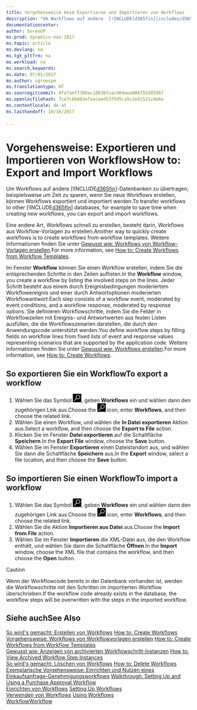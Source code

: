 ```yaml
---
title: Vorgehensweise beim Exportieren und Importieren von Workflows
description: "Um Workflows auf andere  [!INCLUDE[d365fin](includes/d365fin_md.md)]-Datenbanken zu übertragen, beispielsweise um Zeit zu sparen, wenn Sie neue Workflows erstellen, können Workflows exportiert und importiert werden."
documentationcenter: 
author: SorenGP
ms.prod: dynamics-nav-2017
ms.topic: article
ms.devlang: na
ms.tgt_pltfrm: na
ms.workload: na
ms.search.keywords: 
ms.date: 07/01/2017
ms.author: sgroespe
ms.translationtype: HT
ms.sourcegitcommit: 4fefaef7380ac10836fcac404eea006f55d8556f
ms.openlocfilehash: 7ce7c6bd83efaacaed53f5d5ca5c2eb1521c0e6e
ms.contentlocale: de-at
ms.lasthandoff: 10/16/2017

---
```

# <a name="how-to-export-and-import-workflows"></a><span data-ttu-id="c9e13-103">Vorgehensweise: Exportieren und Importieren von Workflows</span><span class="sxs-lookup"><span data-stu-id="c9e13-103">How to: Export and Import Workflows</span></span>
<span data-ttu-id="c9e13-104">Um Workflows auf andere [!INCLUDE[d365fin](includes/d365fin_md.md)]-Datenbanken zu übertragen, beispielsweise um Zeit zu sparen, wenn Sie neue Workflows erstellen, können Workflows exportiert und importiert werden.</span><span class="sxs-lookup"><span data-stu-id="c9e13-104">To transfer workflows to other [!INCLUDE[d365fin](includes/d365fin_md.md)] databases, for example to save time when creating new workflows, you can export and import workflows.</span></span>  

 <span data-ttu-id="c9e13-105">Eine andere Art, Workflows schnell zu erstellen, besteht darin, Workflows aus Workflow-Vorlagen zu erstellen.</span><span class="sxs-lookup"><span data-stu-id="c9e13-105">Another way to quickly create workflows is to create workflows from workflow templates.</span></span> <span data-ttu-id="c9e13-106">Weitere Informationen finden Sie unter [Gewusst wie: Workflows von Workflow-Vorlagen erstellen](across-how-to-create-workflows-from-workflow-templates.md).</span><span class="sxs-lookup"><span data-stu-id="c9e13-106">For more information, see [How to: Create Workflows from Workflow Templates](across-how-to-create-workflows-from-workflow-templates.md).</span></span>  

 <span data-ttu-id="c9e13-107">Im Fenster **Workflow** können Sie einen Workflow erstellen, indem Sie die entsprechenden Schritte in den Zeilen auflisten.</span><span class="sxs-lookup"><span data-stu-id="c9e13-107">In the **Workflow** window, you create a workflow by listing the involved steps on the lines.</span></span> <span data-ttu-id="c9e13-108">Jeder Schritt besteht aus einem durch Ereignisbedingungen moderiertem Workflowereignis und einer durch Antwortoptionen moderierten Workflowantwort.</span><span class="sxs-lookup"><span data-stu-id="c9e13-108">Each step consists of a workflow event, moderated by event conditions, and a workflow response, moderated by response options.</span></span> <span data-ttu-id="c9e13-109">Sie definieren Workflowschritte, indem Sie die Felder in Workflowzeilen mit Ereignis- und Antwortwerten aus festen Listen ausfüllen, die die Workflowszenarien darstellen, die durch den Anwendungscode unterstützt werden.</span><span class="sxs-lookup"><span data-stu-id="c9e13-109">You define workflow steps by filling fields on workflow lines from fixed lists of event and response values representing scenarios that are supported by the application code.</span></span> <span data-ttu-id="c9e13-110">Weitere Informationen finden Sie unter [Gewusst wie: Workflows erstellen](across-how-to-create-workflows.md).</span><span class="sxs-lookup"><span data-stu-id="c9e13-110">For more information, see [How to: Create Workflows](across-how-to-create-workflows.md).</span></span>  

## <a name="to-export-a-workflow"></a><span data-ttu-id="c9e13-111">So exportieren Sie ein Workflow</span><span class="sxs-lookup"><span data-stu-id="c9e13-111">To export a workflow</span></span>  
1.  <span data-ttu-id="c9e13-112">Wählen Sie das Symbol ![Nach Seite oder Bericht suchen](media/ui-search/search_small.png "Symbol Nach Seite oder Bericht suchen"), geben **Workflows** ein und wählen dann den zugehörigen Link aus.</span><span class="sxs-lookup"><span data-stu-id="c9e13-112">Choose the ![Search for Page or Report](media/ui-search/search_small.png "Search for Page or Report icon") icon, enter **Workflows**, and then choose the related link.</span></span>  
2.  <span data-ttu-id="c9e13-113">Wählen Sie einen Workflow, und wählen die **In Datei exportieren** Aktion aus.</span><span class="sxs-lookup"><span data-stu-id="c9e13-113">Select a workflow, and then choose the **Export to File** action.</span></span>  
3.  <span data-ttu-id="c9e13-114">Klicken Sie im Fenster **Datei exportieren** auf die Schaltfläche **Speichern**.</span><span class="sxs-lookup"><span data-stu-id="c9e13-114">In the **Export File** window, choose the **Save** button.</span></span>  
4.  <span data-ttu-id="c9e13-115">Wählen Sie im Fenster **Exportieren** einen Dateistandort aus, und wählen Sie dann die Schaltfläche **Speichern** aus.</span><span class="sxs-lookup"><span data-stu-id="c9e13-115">In the **Export** window, select a file location, and then choose the **Save** button.</span></span>  

## <a name="to-import-a-workflow"></a><span data-ttu-id="c9e13-116">So importieren Sie einen Workflow</span><span class="sxs-lookup"><span data-stu-id="c9e13-116">To import a workflow</span></span>  
1.  <span data-ttu-id="c9e13-117">Wählen Sie das Symbol ![Nach Seite oder Bericht suchen](media/ui-search/search_small.png "Symbol Nach Seite oder Bericht suchen"), geben **Workflows** ein und wählen dann den zugehörigen Link aus.</span><span class="sxs-lookup"><span data-stu-id="c9e13-117">Choose the ![Search for Page or Report](media/ui-search/search_small.png "Search for Page or Report icon") icon, enter **Workflows**, and then choose the related link.</span></span>  
2.  <span data-ttu-id="c9e13-118">Wählen Sie die Aktion **Importieren aus Datei** aus.</span><span class="sxs-lookup"><span data-stu-id="c9e13-118">Choose the **Import from File** action.</span></span>  
3.  <span data-ttu-id="c9e13-119">Wählen Sie im Fenster **Importieren** die XML-Datei aus, die den Workflow enthält, und wählen Sie dann die Schaltfläche **Öffnen**.</span><span class="sxs-lookup"><span data-stu-id="c9e13-119">In the **Import** window, choose the XML file that contains the workflow, and then choose the **Open** button.</span></span>  

> [!CAUTION]  
>  <span data-ttu-id="c9e13-120">Wenn der Workflowcode bereits in der Datenbank vorhanden ist, werden die Workflowschritte mit den Schritten im importierten Workflow überschrieben.</span><span class="sxs-lookup"><span data-stu-id="c9e13-120">If the workflow code already exists in the database, the workflow steps will be overwritten with the steps in the imported workflow.</span></span>  

## <a name="see-also"></a><span data-ttu-id="c9e13-121">Siehe auch</span><span class="sxs-lookup"><span data-stu-id="c9e13-121">See Also</span></span>  
 <span data-ttu-id="c9e13-122">[So wird's gemacht: Erstellen von Workflows](across-how-to-create-workflows.md) </span><span class="sxs-lookup"><span data-stu-id="c9e13-122">[How to: Create Workflows](across-how-to-create-workflows.md) </span></span>  
 <span data-ttu-id="c9e13-123">[Vorgehensweise: Workflows von Workflowvorlagen erstellen](across-how-to-create-workflows-from-workflow-templates.md) </span><span class="sxs-lookup"><span data-stu-id="c9e13-123">[How to: Create Workflows from Workflow Templates](across-how-to-create-workflows-from-workflow-templates.md) </span></span>  
 <span data-ttu-id="c9e13-124">[Gewusst wie: Anzeigen von archivierten Workflowschritt-Instanzen](across-how-to-view-archived-workflow-step-instances.md) </span><span class="sxs-lookup"><span data-stu-id="c9e13-124">[How to: View Archived Workflow Step Instances](across-how-to-view-archived-workflow-step-instances.md) </span></span>  
 <span data-ttu-id="c9e13-125">[So wird's gemacht: Löschen von Workflows](across-how-to-delete-workflows.md) </span><span class="sxs-lookup"><span data-stu-id="c9e13-125">[How to: Delete Workflows](across-how-to-delete-workflows.md) </span></span>  
 <span data-ttu-id="c9e13-126">[Exemplarische Vorgehensweise: Einrichten und Nutzen eines Einkaufsanfrage-Genehmigungsworkflows](walkthrough-setting-up-and-using-a-purchase-approval-workflow.md) </span><span class="sxs-lookup"><span data-stu-id="c9e13-126">[Walkthrough: Setting Up and Using a Purchase Approval Workflow](walkthrough-setting-up-and-using-a-purchase-approval-workflow.md) </span></span>  
 <span data-ttu-id="c9e13-127">[Einrichten von Workflows](across-set-up-workflows.md) </span><span class="sxs-lookup"><span data-stu-id="c9e13-127">[Setting Up Workflows](across-set-up-workflows.md) </span></span>  
 <span data-ttu-id="c9e13-128">[Verwenden von Workflows](across-use-workflows.md) </span><span class="sxs-lookup"><span data-stu-id="c9e13-128">[Using Workflows](across-use-workflows.md) </span></span>  
 [<span data-ttu-id="c9e13-129">Workflow</span><span class="sxs-lookup"><span data-stu-id="c9e13-129">Workflow</span></span>](across-workflow.md)   


